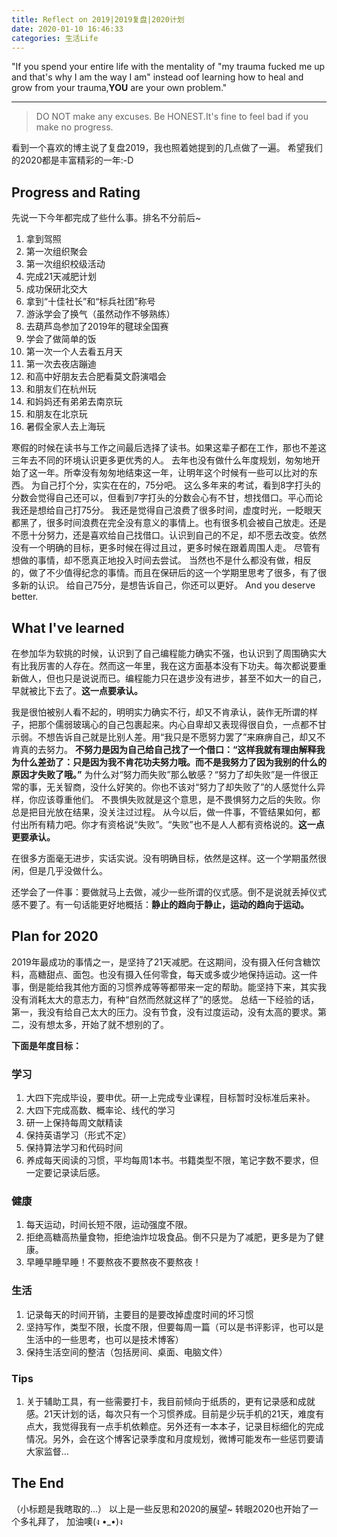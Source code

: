 ```yaml
---
title: Reflect on 2019|2019复盘|2020计划
date: 2020-01-10 16:46:33
categories: 生活Life
---
```


"If you spend your entire life with the mentality of "my trauma fucked me up and that's why I am the way I am" instead oof learning how to heal and grow from your trauma,**YOU** are your own problem."

<!--more-->

---

> DO NOT make any excuses.
Be HONEST.It's fine to feel bad if you make no progress.

看到一个喜欢的博主说了复盘2019，我也照着她提到的几点做了一遍。
希望我们的2020都是丰富精彩的一年:-D

## Progress and Rating

先说一下今年都完成了些什么事。排名不分前后~
1. 拿到驾照
2. 第一次组织聚会
3. 第一次组织校级活动
4. 完成21天减肥计划
5. 成功保研北交大
6. 拿到“十佳社长”和“标兵社团”称号
7. 游泳学会了换气（虽然动作不够熟练）
8. 去葫芦岛参加了2019年的毽球全国赛
9. 学会了做简单的饭
10. 第一次一个人去看五月天
11. 第一次去夜店蹦迪
12. 和高中好朋友去合肥看莫文蔚演唱会
13. 和朋友们在杭州玩
14. 和妈妈还有弟弟去南京玩
15. 和朋友在北京玩
16. 暑假全家人去上海玩

寒假的时候在读书与工作之间最后选择了读书。如果这辈子都在工作，那也不差这三年去不同的环境认识更多更优秀的人。
去年也没有做什么年度规划，匆匆地开始了这一年。所幸没有匆匆地结束这一年，让明年这个时候有一些可以比对的东西。
为自己打个分，实实在在的，75分吧。
这么多年来的考试，看到8字打头的分数会觉得自己还可以，但看到7字打头的分数会心有不甘，想找借口。平心而论我还是想给自己打75分。
我还是觉得自己浪费了很多时间，虚度时光，一眨眼天都黑了，很多时间浪费在完全没有意义的事情上。也有很多机会被自己放走。还是不愿十分努力，还是喜欢给自己找借口。认识到自己的不足，却不愿去改变。依然没有一个明确的目标，更多时候在得过且过，更多时候在跟着周围人走。
尽管有想做的事情，却不愿真正地投入时间去尝试。
当然也不是什么都没有做，相反的，做了不少值得纪念的事情。而且在保研后的这一个学期里思考了很多，有了很多新的认识。
给自己75分，是想告诉自己，你还可以更好。
And you deserve better.

## What I've learned

在参加华为软挑的时候，认识到了自己编程能力确实不强，也认识到了周围确实大有比我厉害的人存在。然而这一年里，我在这方面基本没有下功夫。每次都说要重新做人，但也只是说说而已。编程能力只在退步没有进步，甚至不如大一的自己，早就被比下去了。**这一点要承认。**

我是很怕被别人看不起的，明明实力确实不行，却又不肯承认，装作无所谓的样子，把那个儒弱玻璃心的自己包裹起来。内心自卑却又表现得很自负，一点都不甘示弱。不想告诉自己就是比别人差。用“我只是不愿努力罢了”来麻痹自己，却又不肯真的去努力。
**不努力是因为自己给自己找了一个借口：“这样我就有理由解释我为什么差劲了：只是因为我不肯花功夫努力哦。而不是我努力了因为我别的什么的原因才失败了哦。”**
为什么对“努力而失败”那么敏感？“努力了却失败”是一件很正常的事，无关智商，没什么好笑的。你也不该对“努力了却失败了”的人感觉什么异样，你应该尊重他们。
不畏惧失败就是这个意思，是不畏惧努力之后的失败。你总是把目光放在结果，没关注过过程。
从今以后，做一件事，不管结果如何，都付出所有精力吧。你才有资格说“失败”。“失败”也不是人人都有资格说的。**这一点更要承认。**

在很多方面毫无进步，实话实说。没有明确目标，依然是这样。这一个学期虽然很闲，但是几乎没做什么。

还学会了一件事：要做就马上去做，减少一些所谓的仪式感。倒不是说就丢掉仪式感不要了。有一句话能更好地概括：**静止的趋向于静止，运动的趋向于运动。**

## Plan for 2020

2019年最成功的事情之一，是坚持了21天减肥。在这期间，没有摄入任何含糖饮料，高糖甜点、面包。也没有摄入任何零食，每天或多或少地保持运动。这一件事，倒是能给我其他方面的习惯养成等等都带来一定的帮助。能坚持下来，其实我没有消耗太大的意志力，有种“自然而然就这样了”的感觉。
总结一下经验的话，第一，我没有给自己太大的压力。没有节食，没有过度运动，没有太高的要求。第二，没有想太多，开始了就不想别的了。

**下面是年度目标：**

### 学习


1. 大四下完成毕设，要申优。研一上完成专业课程，目标暂时没标准后来补。
2. 大四下完成高数、概率论、线代的学习
3. 研一上保持每周文献精读
4. 保持英语学习（形式不定）
5. 保持算法学习和代码时间
6. 养成每天阅读的习惯，平均每周1本书。书籍类型不限，笔记字数不要求，但一定要记录读后感。

### 健康

1. 每天运动，时间长短不限，运动强度不限。
2. 拒绝高糖高热量食物，拒绝油炸垃圾食品。倒不只是为了减肥，更多是为了健康。
3. 早睡早睡早睡！不要熬夜不要熬夜不要熬夜！

### 生活

1. 记录每天的时间开销，主要目的是要改掉虚度时间的坏习惯
2. 坚持写作，类型不限，长度不限，但要每周一篇（可以是书评影评，也可以是生活中的一些思考，也可以是技术博客）
3. 保持生活空间的整洁（包括房间、桌面、电脑文件）

### Tips

1.  关于辅助工具，有一些需要打卡，我目前倾向于纸质的，更有记录感和成就感。21天计划的话，每次只有一个习惯养成。目前是少玩手机的21天，难度有点大，我觉得我有一点手机依赖症。另外还有一本本子，记录目标细化的完成情况。另外，会在这个博客记录季度和月度规划，微博可能发布一些惩罚要请大家监督...

## The End

（小标题是我瞎取的...）
以上是一些反思和2020的展望~
转眼2020也开始了一个多礼拜了， 加油噢(ง •_•)ง